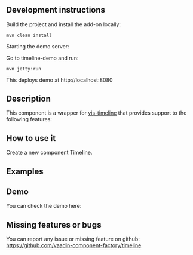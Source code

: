 # 


## Development instructions

Build the project and install the add-on locally:
```
mvn clean install
```
Starting the demo server:

Go to timeline-demo and run:
```
mvn jetty:run
```

This deploys demo at http://localhost:8080

## Description 

This component is a wrapper for [vis-timeline](https://visjs.github.io/vis-timeline/docs/timeline/) that provides support to the following features:


## How to use it

Create a new component Timeline.


## Examples

## Demo

You can check the demo here:

## Missing features or bugs

You can report any issue or missing feature on github: https://github.com/vaadin-component-factory/timeline
